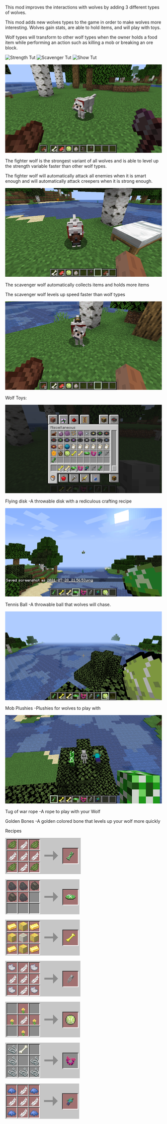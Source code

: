 This mod improves the interactions with wolves by adding 3 different types of wolves.

This mod adds new wolves types to the game in order to make wolves more interesting. Wolves gain stats, 
are able to hold items, and will play with toys.

Wolf types will transform to other wolf types when the owner holds a food item while performing an action
such as killing a mob or breaking an ore block.

![Strength Tut](https://github.com/Injourn/UpgradedWolves/blob/master/readmeImages/StrengthWolfHowTo.gif?raw=true)
![Scavenger Tut](https://github.com/Injourn/UpgradedWolves/blob/master/readmeImages/ScavengerWolfHowTo.gif?raw=true)
![Show Tut](https://github.com/Injourn/UpgradedWolves/blob/master/readmeImages/showWolfHowTo.gif?raw=true)

![Feed the pup](https://github.com/Injourn/UpgradedWolves/blob/master/readmeImages/FeedingNormalWolf.png?raw=true)

The fighter wolf is the strongest variant of all wolves and is able to level up the strength variable faster than 
other wolf types.

The fighter wolf will automatically attack all enemies when it is smart enough and will automatically attack creepers when it is strong enough.

![Fighter Wolf](https://github.com/Injourn/UpgradedWolves/blob/master/readmeImages/StrengthWolf.png?raw=true)

The scavenger wolf automatically collects items and holds more items

The scavenger wolf levels up speed faster than wolf types

![ScavengerWolf](https://github.com/Injourn/UpgradedWolves/blob/master/readmeImages/ScavengerWolf.png?raw=true)

Wolf Toys:

![Wolf Toys](https://github.com/Injourn/UpgradedWolves/blob/master/readmeImages/WolfToysArray.png?raw=true)

Flying disk
-A throwable disk with a rediculous crafting recipe

![Flying Disk](https://github.com/Injourn/UpgradedWolves/blob/master/readmeImages/FlyingDiskThrown.png?raw=true)

Tennis Ball
-A throwable ball that wolves will chase.

![Tennis Ball](https://github.com/Injourn/UpgradedWolves/blob/master/readmeImages/TennisBallHand.png?raw=true)

Mob Plushies
-Plushies for wolves to play with

![Mob Plushies](https://github.com/Injourn/UpgradedWolves/blob/master/readmeImages/MobPlushiesWorld.png?raw=true)

Tug of war rope
-A rope to play with your Wolf

Golden Bones
-A golden colored bone that levels up your wolf more quickly

Recipes

![Creeper Plush Recipe](https://github.com/Injourn/UpgradedWolves/blob/master/readmeImages/CreeperPlushRecipe.png?raw=true)

![Flying Disk Recipe](https://github.com/Injourn/UpgradedWolves/blob/master/readmeImages/FlyingDiskRecipe.png?raw=true)

![Golden Bone Recipe](https://github.com/Injourn/UpgradedWolves/blob/master/readmeImages/GoldenBoneRecipe.png?raw=true)

![Skeleton Plush Recipe](https://github.com/Injourn/UpgradedWolves/blob/master/readmeImages/SkeletonPlushRecipe.png?raw=true)

![Tennis Ball Recipe](https://github.com/Injourn/UpgradedWolves/blob/master/readmeImages/TennisBallRecipe.png?raw=true)

![Tug Of War Recipe](https://github.com/Injourn/UpgradedWolves/blob/master/readmeImages/TugOfWarRopeRecipe.png?raw=true)

![Zombie Plushe Recipe](https://github.com/Injourn/UpgradedWolves/blob/master/readmeImages/ZombiePlushRecipe.png?raw=true)
